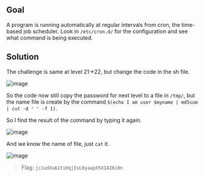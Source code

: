 ## Goal
A program is running automatically at regular intervals from cron, the time-based job scheduler. Look in `/etc/cron.d/` for the configuration and see what command is being executed.

## Solution
The challenge is same at level 21->22, but change the code in the sh file.  

![image](https://user-images.githubusercontent.com/44528004/136639684-98dce259-d46b-4915-8e23-326ddb177cdd.png)

So the code now still copy the password for next level to a file in `/tmp/`, but the name file is create by the command `$(echo I am user $myname | md5sum | cut -d ' ' -f 1)`.

So I find the result of the command by typing it again.

![image](https://user-images.githubusercontent.com/44528004/136639700-249a7694-6416-44f1-b28e-1aadb186e656.png)

And we know the name of file, just `cat` it.  

![image](https://user-images.githubusercontent.com/44528004/136639710-603e0e34-7199-4391-a8f9-72f725d53af6.png)
> Flag: `jc1udXuA1tiHqjIsL8yaapX5XIAI6i0n`



